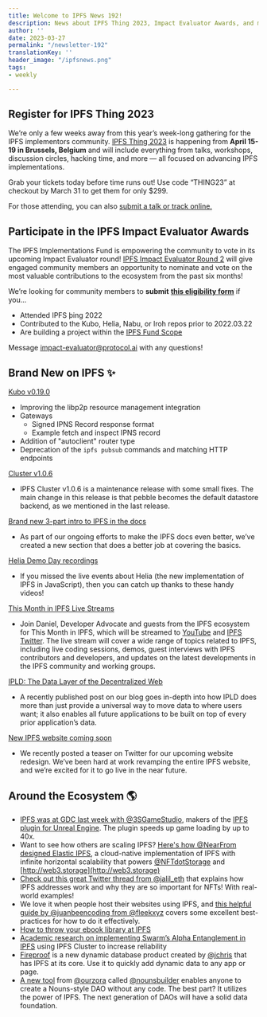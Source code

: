 ```yaml
---
title: Welcome to IPFS News 192!
description: News about IPFS Thing 2023, Impact Evaluator Awards, and much more!
author: ''
date: 2023-03-27
permalink: "/newsletter-192"
translationKey: ''
header_image: "/ipfsnews.png"
tags:
- weekly

---
```

## **Register for IPFS Thing 2023**

We’re only a few weeks away from this year’s week-long gathering for the IPFS implementors community. [IPFS Thing 2023](https://2023.ipfs-thing.io/) is happening from **April 15-19 in Brussels, Belgium** and will include everything from talks, workshops, discussion circles, hacking time, and more — all focused on advancing IPFS implementations.

Grab your tickets today before time runs out! Use code “THING23” at checkout by March 31 to get them for only $299.

For those attending, you can also [submit a talk or track online.](https://2023.ipfs-thing.io/submit/)

## **Participate in the IPFS Impact Evaluator Awards**

The IPFS Implementations Fund is empowering the community to vote in its upcoming Impact Evaluator round! [IPFS Impact Evaluator Round 2](https://www.notion.so/IPFS-Implementations-Fund-bbfc194daaa64bed98874b23387970c8) will give engaged community members an opportunity to nominate and vote on the most valuable contributions to the ecosystem from the past six months! 

We’re looking for community members to **submit** [**this eligibility form**](https://airtable.com/shrXvfDLEoYjFGWV9) if you...

* Attended IPFS þing 2022
* Contributed to the Kubo, Helia, Nabu, or Iroh repos prior to 2022.03.22
* Are building a project within the [IPFS Fund Scope](https://www.youtube.com/watch?v=YfpnGPYddK8&t=772s)

Message [impact-evaluator@protocol.ai](mailto:impact-evaluator@protocol.ai) with any questions!

## **Brand New on IPFS ✨**

[Kubo v0.19.0](https://github.com/ipfs/kubo/releases/tag/v0.19.0)

* Improving the libp2p resource management integration
* Gateways
  * Signed IPNS Record response format
  * Example fetch and inspect IPNS record
* Addition of "autoclient" router type
* Deprecation of the `ipfs pubsub` commands and matching HTTP endpoints

[Cluster v1.0.6](https://github.com/ipfs-cluster/ipfs-cluster/releases/tag/v1.0.6)

* IPFS Cluster v1.0.6 is a maintenance release with some small fixes. The main change in this release is that pebble becomes the default datastore backend, as we mentioned in the last release.

[Brand new 3-part intro to IPFS in the docs](https://docs.ipfs.tech/concepts/what-is-ipfs/)

* As part of our ongoing efforts to make the IPFS docs even better, we’ve created a new section that does a better job at covering the basics.

[Helia Demo Day recordings](http://ipfs.fyi/helia-demo)

* If you missed the live events about Helia (the new implementation of IPFS in JavaScript), then you can catch up thanks to these handy videos!

[This Month in IPFS Live Streams](https://lu.ma/ipfs-live)

* Join Daniel, Developer Advocate and guests from the IPFS ecosystem for This Month in IPFS, which will be streamed to [YouTube](https://www.youtube.com/playlist?list=PLuhRWgmPaHtRgTkUffVadwueTmDDILQJJ) and [IPFS Twitter](https://twitter.com/ipfs). The live stream will cover a wide range of topics related to IPFS, including live coding sessions, demos, guest interviews with IPFS contributors and developers, and updates on the latest developments in the IPFS community and working groups.

[IPLD: The Data Layer of the Decentralized Web](https://blog.ipfs.tech/ipld-the-new-data/)

* A recently published post on our blog goes in-depth into how IPLD does more than just provide a universal way to move data to where users want; it also enables all future applications to be built on top of every prior application’s data.

[New IPFS website coming soon](https://twitter.com/IPFS/status/1638225746010185760?s=20)

* We recently posted a teaser on Twitter for our upcoming website redesign. We’ve been hard at work revamping the entire IPFS website, and we’re excited for it to go live in the near future.

## **Around the Ecosystem 🌎**

* [IPFS was at GDC last week with @3SGameStudio](https://twitter.com/IPFS/status/1638253848711032851?s=20), makers of the [IPFS plugin for Unreal Engine](https://www.unrealengine.com/marketplace/en-US/product/ipfs). The plugin speeds up game loading by up to 40x.
* Want to see how others are scaling IPFS? [Here's how @NearFrom designed Elastic IPFS](https://www.nearform.com/blog/designing-cloud-based-architecture-with-infinite-scalability-elastic-ipfs-provider/), a cloud-native implementation of IPFS with infinite horizontal scalability that powers [@NFTdotStorage](https://twitter.com/NFTdotStorage) and [http://web3.storage](http://web3.storage)
* [Check out this great Twitter thread from @jalil_eth](https://twitter.com/jalil_eth/status/1628176052764942338?s=20) that explains how IPFS addresses work and why they are so important for NFTs! With real-world examples!
* We love it when people host their websites using IPFS, and [this helpful guide by @juanbeencoding from @fleekxyz](https://blog.fleek.xyz/post/hosting-on-ipfs-best-practices-troubleshooting/) covers some excellent best-practices for how to do it effectively.
* [How to throw your ebook library at IPFS]()
* [Academic research on implementing Swarm’s Alpha Entanglement in IPFS](https://twitter.com/IPFS/status/1633367698724798464?s=20) using IPFS Cluster to increase reliability
* [Fireproof](https://twitter.com/FireproofStorge) is a new dynamic database product created by [@jchris](https://twitter.com/jchris) that has IPFS at its core. Use it to quickly add dynamic data to any app or page.
* [A new tool](https://nouns.build) from [@ourzora](https://twitter.com/ourZORA) called [@nounsbuilder](https://twitter.com/nounsbuilder) enables anyone to create a Nouns-style DAO without any code. The best part? It utilizes the power of IPFS. The next generation of DAOs will have a solid data foundation.